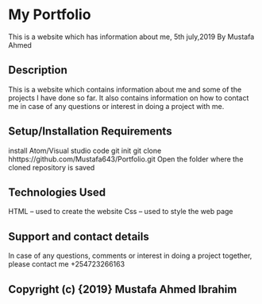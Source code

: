 # My Portfolio

 This is a website which has information about me, 5th july,2019
By Mustafa Ahmed
## Description

This is a website which contains information about me and some of the projects I have done so far. It also contains information on how to contact me in case of any questions or interest in doing a project with me.

## Setup/Installation Requirements

install Atom/Visual studio code
git init
git clone hhttps://github.com/Mustafa643/Portfolio.git
Open the folder where the cloned repository is saved
## Technologies Used

HTML – used to create the website
Css – used to style the web page
## Support and contact details

In case of any questions, comments or interest in doing a project together, please contact me +254723266163

## Copyright (c) {2019} Mustafa Ahmed Ibrahim


